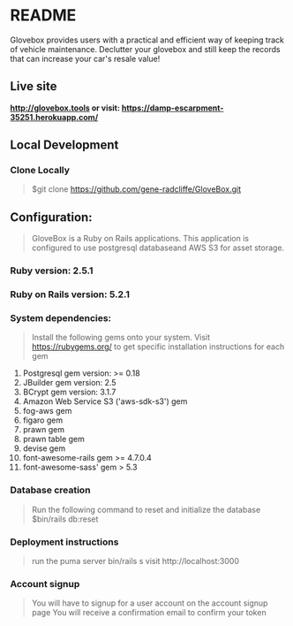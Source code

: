 # README

Glovebox provides users with a practical and efficient way of keeping track of vehicle maintenance. Declutter your glovebox and still keep the records that can increase your car's resale value!

## Live site
<b> http://glovebox.tools
 or visit:
 https://damp-escarpment-35251.herokuapp.com/ </b>

## Local Development

### Clone Locally
> $git clone https://github.com/gene-radcliffe/GloveBox.git

## Configuration: 
> GloveBox is a Ruby on Rails applications. This application is configured to use postgresql databaseand AWS S3 for asset storage.
> 
### Ruby version: 2.5.1

### Ruby on Rails version: 5.2.1

### System dependencies:
> Install the following gems onto your system. 
> Visit https://rubygems.org/ to get specific installation instructions for each gem
  1. Postgresql gem version: >= 0.18
  2. JBuilder gem version: 2.5
  3. BCrypt gem version: 3.1.7
  4. Amazon Web Service S3 ('aws-sdk-s3') gem
  5. fog-aws gem
  6. figaro gem
  7. prawn gem
  8. prawn table gem
  9. devise gem
  10. font-awesome-rails gem >= 4.7.0.4
  11. font-awesome-sass' gem > 5.3

### Database creation
> Run the following command to reset and initialize the database 
> $bin/rails db:reset

### Deployment instructions
> run the puma server
> bin/rails s
> visit http://localhost:3000 

### Account signup
> You will have to signup for a user account on the account signup page
> You will receive a confirmation email to confirm your token


